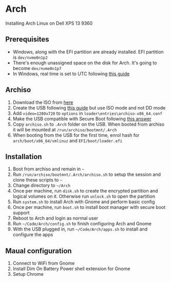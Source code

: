 # Arch

Installing Arch Linux on Dell XPS 13 9360

## Prerequisites

* Windows, along with the EFI partition are already installed. EFI partition is `dev/nvme0n1p2`
* There's enough unassigned space on the disk for Arch. It's going to become `dev/nvme0n1p7`
* In Windows, real time is set to UTC following [this guide](https://wiki.archlinux.org/index.php/Time#UTC_in_Windows)

## Archiso

1. Download the ISO from [here](https://www.archlinux.org/download/)
2. Create the USB following [this guide](https://wiki.archlinux.org/index.php/USB_flash_installation_media#Using_Rufus) but use ISO mode and not DD mode
3. Add `video=1280x720` to `options` in `loader\entries\archiso-x86_64.conf`
4. Make the USB compatible with Secure Boot following [this answer](https://unix.stackexchange.com/questions/320078/how-to-boot-arch-linux-installation-medium-with-secure-boot-enabled)
5. Copy `archiso.sh` to `.Arch` folder on the USB. When booted from archiso it will be mounted at `/run/archiso/bootmnt/.Arch`
6. When booting from the USB for the first time, enrol hash for `arch/boot/x86_64/vmlinuz` and `EFI/boot/loader.efi`

## Installation

1. Boot from archiso and remain in `~`
2. Run `/run/archiso/bootmnt/.Arch/archiso.sh` to setup the session and clone these scripts to `~`
3. Change directory to `~/Arch`
4. Once per machine, run `disk.sh` to create the encrypted partition and logical volumes on it. Otherwise run `unlock.sh` to open the partition
5. Run `system.sh` to install Arch with Gnome and perform basic config
6. Once per machine, run `boot.sh` to install boot manager with secure boot support
7. Reboot to Arch and login as normal user
8. Run `~/Code/Arch/config.sh` to finish configuring Arch and Gnome
9. With the USB plugged in, run `~/Code/Arch/apps.sh` to install and configure the apps

## Maual configuration

1. Connect to WiFi from Gnome
2. Install Dim On Battery Power shell extension for Gnome
3. Setup Chrome

